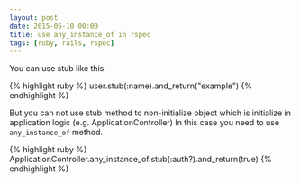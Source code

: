 ```yaml
---
layout: post
date: 2015-06-10 00:00
title: use any_instance_of in rspec
tags: [ruby, rails, rspec]
---
```


You can use stub like this.

{% highlight ruby %}
user.stub(:name).and_return("example")
{% endhighlight %}

But you can not use stub method to non-initialize object which is initialize in application logic (e.g. ApplicationController)
In this case you need to use `any_instance_of` method.

{% highlight ruby %}
ApplicationController.any_instance_of.stub(:auth?).and_return(true)
{% endhighlight %}
